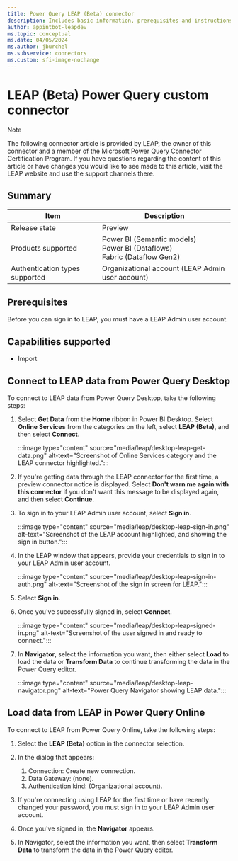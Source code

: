 ```yaml
---
title: Power Query LEAP (Beta) connector
description: Includes basic information, prerequisites and instructions on how to connect to your LEAP data.
author: appintbot-leapdev
ms.topic: conceptual
ms.date: 04/05/2024
ms.author: jburchel
ms.subservice: connectors
ms.custom: sfi-image-nochange
---
```


# LEAP (Beta) Power Query custom connector

> [!NOTE]
> The following connector article is provided by LEAP, the owner of this connector and a member of the Microsoft Power Query Connector Certification Program. If you have questions regarding the content of this article or have changes you would like to see made to this article, visit the LEAP website and use the support channels there.

## Summary

| Item | Description |
| ------- | ------------|
|Release state | Preview |
| Products supported | Power BI (Semantic models)<br/>Power BI (Dataflows)<br/>Fabric (Dataflow Gen2) |
| Authentication types supported | Organizational account (LEAP Admin user account) |

## Prerequisites

Before you can sign in to LEAP, you must have a LEAP Admin user account.

## Capabilities supported

* Import

## Connect to LEAP data from Power Query Desktop

To connect to LEAP data from Power Query Desktop, take the following steps:

1. Select **Get Data** from the **Home** ribbon in Power BI Desktop. Select **Online Services** from the categories on the left, select **LEAP (Beta)**, and then select **Connect**.

   :::image type="content" source="media/leap/desktop-leap-get-data.png" alt-text="Screenshot of Online Services category and the LEAP connector highlighted.":::

1. If you're getting data through the LEAP connector for the first time, a preview connector notice is displayed. Select **Don't warn me again with this connector** if you don't want this message to be displayed again, and then select **Continue**.

1. To sign in to your LEAP Admin user account, select **Sign in**.

   :::image type="content" source="media/leap/desktop-leap-sign-in.png" alt-text="Screenshot of the LEAP account highlighted, and showing the sign in button.":::

1. In the LEAP window that appears, provide your credentials to sign in to your LEAP Admin user account.

   :::image type="content" source="media/leap/desktop-leap-sign-in-auth.png" alt-text="Screenshot of the sign in screen for LEAP.":::

1. Select **Sign in**.

1. Once you've successfully signed in, select **Connect**.

   :::image type="content" source="media/leap/desktop-leap-signed-in.png" alt-text="Screenshot of the user signed in and ready to connect.":::

1. In **Navigator**, select the information you want, then either select **Load** to load the data or **Transform Data** to continue transforming the data in the Power Query editor.

   :::image type="content" source="media/leap/desktop-leap-navigator.png" alt-text="Power Query Navigator showing LEAP data.":::

## Load data from LEAP in Power Query Online

To connect to LEAP from Power Query Online, take the following steps:

1. Select the **LEAP (Beta)** option in the connector selection.

1. In the dialog that appears:
   1. Connection: Create new connection.
   1. Data Gateway: (none).
   1. Authentication kind: (Organizational account).

1. If you're connecting using LEAP for the first time or have recently changed your password, you must sign in to your LEAP Admin user account.

1. Once you've signed in, the **Navigator** appears.

1. In Navigator, select the information you want, then select **Transform Data** to transform the data in the Power Query editor.
